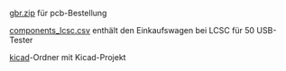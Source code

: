 [gbr.zip](gbr.zip) für pcb-Bestellung

[components_lcsc.csv](components_lcsc.csv) enthält den Einkaufswagen bei LCSC für 50 USB-Tester

[kicad](kicad)-Ordner mit Kicad-Projekt

